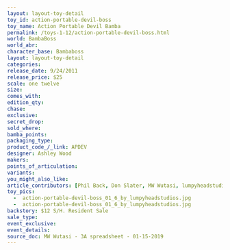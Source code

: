 ```yaml
---
layout: layout-toy-detail 
toy_id: action-portable-devil-boss
toy_name: Action Portable Devil Bamba
permalink: /toys-1-12/action-portable-devil-boss.html
world: BambaBoss
world_abr:
character_base: Bambaboss
layout: layout-toy-detail
categories: 
release_date: 9/24/2011
release_price: $25 
scale: one twelve
size: 
comes_with: 
edition_qty: 
chase: 
exclusive: 
secret_drop: 
sold_where: 
bamba_points: 
packaging_type: 
product_code_/_link: APDEV
designer: Ashley Wood
makers: 
points_of_articulation: 
variants: 
you_might_also_like: 
article_contributors: [Phil Back, Don Slater, MW Wutasi, lumpyheadstudios]
toy_pics: 
  -  action-portable-devil-boss_01_6_by_lumpyheadstudios.jpg
  -  action-portable-devil-boss_01_6_by_lumpyheadstudios.jpg
backstory: $12 S/H. Resident Sale
sale_type: 
event_exclusive: 
event_details: 
source_doc: MW Wutasi - 3A spreadsheet - 01-15-2019
---
```

